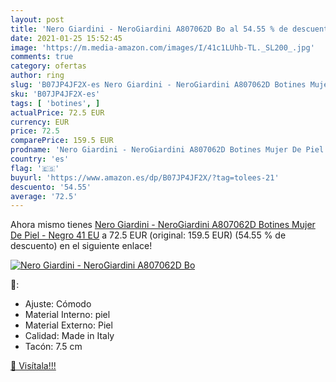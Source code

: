 ```yaml
---
layout: post
title: 'Nero Giardini - NeroGiardini A807062D Bo al 54.55 % de descuento'
date: 2021-01-25 15:52:45
image: 'https://m.media-amazon.com/images/I/41c1LUhb-TL._SL200_.jpg'
comments: true
category: ofertas
author: ring
slug: 'B07JP4JF2X-es Nero Giardini - NeroGiardini A807062D Botines Mujer De...'
sku: 'B07JP4JF2X-es'
tags: [ 'botines', ]
actualPrice: 72.5 EUR
currency: EUR
price: 72.5
comparePrice: 159.5 EUR
prodname: 'Nero Giardini - NeroGiardini A807062D Botines Mujer De Piel - Negro 41 EU'
country: 'es'
flag: '🇪🇸'
buyurl: 'https://www.amazon.es/dp/B07JP4JF2X/?tag=tolees-21'
descuento: '54.55'
average: '72.5'
---
```


Ahora mismo tienes [Nero Giardini - NeroGiardini A807062D Botines Mujer De Piel - Negro 41 EU](https://www.amazon.es/dp/B07JP4JF2X/?tag=tolees-21) a 72.5 EUR (original: 159.5 EUR) (54.55 %  de descuento) en el siguiente enlace!

[![Nero Giardini - NeroGiardini A807062D Bo](https://m.media-amazon.com/images/I/41c1LUhb-TL._SL200_.jpg)](https://www.amazon.es/dp/B07JP4JF2X/?tag=tolees-21)

🔎:

- Ajuste: Cómodo
- Material Interno: piel
- Material Externo: Piel
- Calidad: Made in Italy
- Tacón: 7.5 cm

[🛒 Visítala!!!](https://www.amazon.es/dp/B07JP4JF2X/?tag=tolees-21)
